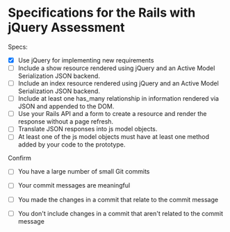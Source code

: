 # Specifications for the Rails with jQuery Assessment
Specs:
- [x] Use jQuery for implementing new requirements
- [ ] Include a show resource rendered using jQuery and an Active Model Serialization JSON backend.
- [ ] Include an index resource rendered using jQuery and an Active Model Serialization JSON backend.
- [ ] Include at least one has_many relationship in information rendered via JSON and appended to the DOM.
- [ ] Use your Rails API and a form to create a resource and render the response without a page refresh.
- [ ] Translate JSON responses into js model objects.
- [ ] At least one of the js model objects must have at least one method added by your code to the prototype.

Confirm
- [ ] You have a large number of small Git commits
- [ ] Your commit messages are meaningful
- [ ] You made the changes in a commit that relate to the commit message
- [ ] You don't include changes in a commit that aren't related to the commit message

